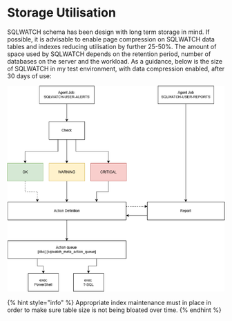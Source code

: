 # Storage Utilisation

SQLWATCH schema has been design with long term storage in mind. If possible, it is advisable to enable page compression on SQLWATCH data tables and indexes reducing utilisation by further 25-50%. The amount of space used by SQLWATCH depends on the retention period, number of databases on the server and the workload. As a guidance, below is the size of SQLWATCH in my test environment, with data compression enabled, after 30 days of use:

![Top tables after 30 days of use](../../.gitbook/assets/image%20%2814%29.png)

{% hint style="info" %}
Appropriate index maintenance must in place in order to make sure table size is not being bloated over time.
{% endhint %}

